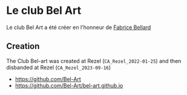 # Le club Bel Art

Le club Bel Art a été créer en l'honneur de [Fabrice Bellard](https://fr.wikipedia.org/wiki/Fabrice_Bellard)

## Creation

The Club Bel-art was created at Rezel (`CA_Rezel_2022-01-25`) and then disbanded at Rezel (`CA_Rezel_2023-09-16`)

- <https://github.com/Bel-Art>
- <https://github.com/Bel-Art/bel-art.github.io>
